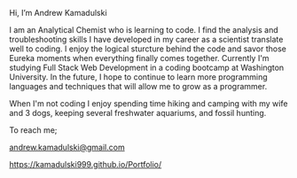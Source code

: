   Hi, I’m Andrew Kamadulski
  
  I am an Analytical Chemist who is learning to code. I find the analysis and troubleshooting skills I have developed in my career as a scientist translate well to coding. 
  I enjoy the logical sturcture behind the code and savor those Eureka moments when everything finally comes together. Currently I'm studying Full Stack Web Development in a coding bootcamp at Washington University. In the future, I hope to continue to learn more programming languages and techniques that will allow me to grow as a programmer.

  When I'm not coding I enjoy spending time hiking and camping with my wife and 3 dogs, keeping several freshwater aquariums, and fossil hunting. 
  
  
To reach me;



andrew.kamadulski@gmail.com

https://kamadulski999.github.io/Portfolio/


